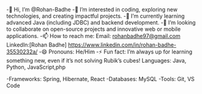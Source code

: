 -👋 Hi, I’m @Rohan-Badhe
-👀 I’m interested in coding, exploring new technologies, and creating impactful projects.
-🌱 I’m currently learning advanced Java (including JDBC) and backend development.
-💞️ I’m looking to collaborate on open-source projects and innovative web or mobile applications.
-📫 How to reach me:
Email: rohanbadhe97@gmail.com
LinkedIn:[Rohan Badhe] https://www.linkedin.com/in/rohan-badhe-35530232a/
-😄 Pronouns: He/Him
-⚡ Fun fact: I’m always up for learning something new, even if it’s not solving Rubik’s cubes!
Languages: Java, Python, JavaScript,php

-Frameworks: Spring, Hibernate, React
-Databases: MySQL
-Tools: Git, VS Code
